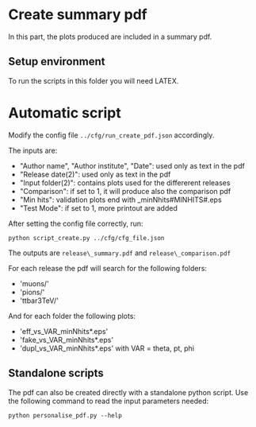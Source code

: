 # Create summary pdf

In this part, the plots produced are included in a summary pdf.

## Setup environment

To run the scripts in this folder you will need LATEX.

# Automatic script

Modify the config file `../cfg/run_create_pdf.json` accordingly.

The inputs are:
- "Author name", "Author institute", "Date": used only as text in the pdf
- "Release date(2)": used only as text in the pdf 
- "Input folder(2)": contains plots used for the differerent releases
- "Comparison": if set to 1, it will produce also the comparison pdf
- "Min hits": validation plots end with \_minNhits#MINHITS#.eps
- "Test Mode": if set to 1, more printout are added

After setting the config file correctly, run:
```
python script_create.py ../cfg/cfg_file.json
```
The outputs are `release\_summary.pdf` and `release\_comparison.pdf`

For each release the pdf will search for the following folders:
- 'muons/'
- 'pions/'
- 'ttbar3TeV/'

And for each folder the following plots:
- 'eff\_vs\_VAR\_minNhits\*.eps'
- 'fake\_vs\_VAR\_minNhits\*.eps'
- 'dupl\_vs\_VAR\_minNhits\*.eps'
with VAR = theta, pt, phi 

## Standalone scripts

The pdf can also be created directly with a standalone python script.
Use the following command to read the input parameters needed:
```
python personalise_pdf.py --help
```

